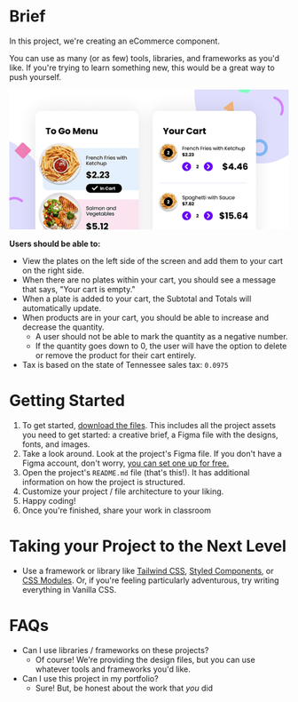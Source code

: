 # Brief

In this project, we're creating an eCommerce component.

You can use as many (or as few) tools, libraries, and frameworks as you'd like. If you're trying to learn something new, this would be a great way to push yourself.

<img src="./preview.png">

**Users should be able to:**

- View the plates on the left side of the screen and add them to your cart on the right side.
- When there are no plates within your cart, you should see a message that says, "Your cart is empty."
- When a plate is added to your cart, the Subtotal and Totals will automatically update.
- When products are in your cart, you should be able to increase and decrease the quantity.
  - A user should not be able to mark the quantity as a negative number.
  - If the quantity goes down to 0, the user will have the option to delete or remove the product for their cart entirely.
- Tax is based on the state of Tennessee sales tax: `0.0975`


# Getting Started

1. To get started, [download the files](https://drive.google.com/drive/folders/181MXzvw_Pli5d-ICdOC41lAfTPXBRM3y?usp=sharing). This includes all the project assets you need to get started: a creative brief, a Figma file with the designs, fonts, and images.
2. Take a look around. Look at the project's Figma file. If you don't have a Figma account, don't worry, [you can set one up for free.](http://figma.com)
3. Open the project's `README.md` file (that's this!). It has additional information on how the project is structured.
4. Customize your project / file architecture to your liking.
5. Happy coding!
6. Once you're finished, share your work in classroom

# Taking your Project to the Next Level

- Use a framework or library like [Tailwind CSS](https://tailwindcss.com/), [Styled Components](https://styled-components.com/), or [CSS Modules](https://github.com/css-modules/css-modules). Or, if you're feeling particularly adventurous, try writing everything in Vanilla CSS.


# FAQs

- Can I use libraries / frameworks on these projects?
  - Of course! We're providing the design files, but you can use whatever tools and frameworks you'd like.
- Can I use this project in my portfolio?
  - Sure! But, be honest about the work that _you_ did
